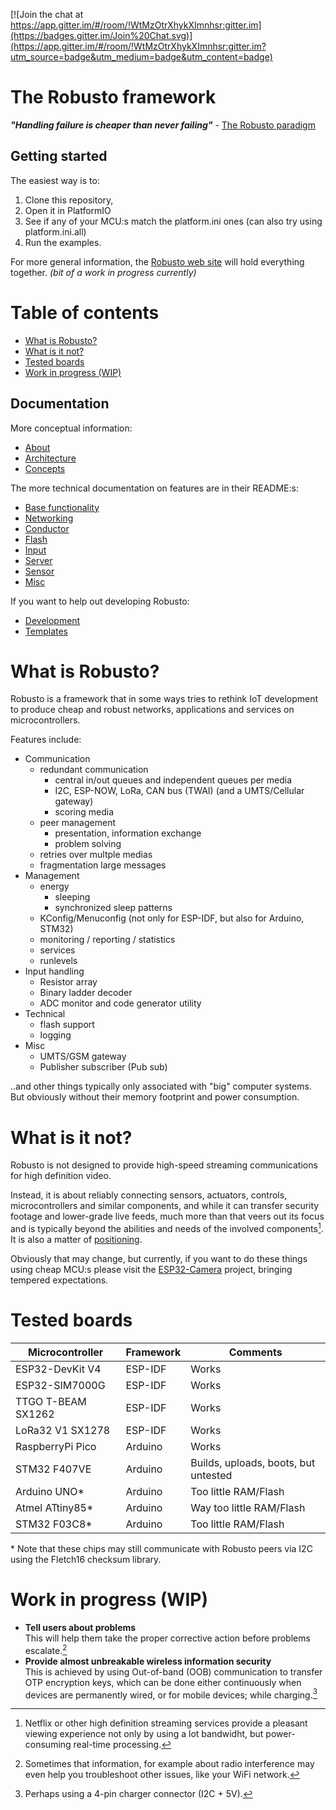 [![Join the chat at https://app.gitter.im/#/room/!WtMzOtrXhykXImnhsr:gitter.im](https://badges.gitter.im/Join%20Chat.svg)](https://app.gitter.im/#/room/!WtMzOtrXhykXImnhsr:gitter.im?utm_source=badge&utm_medium=badge&utm_content=badge)
<!-- omit from toc -->
# The Robusto framework

**_"Handling failure is cheaper than never failing"_** - [The Robusto paradigm](/docs/About.md)

## Getting started
The easiest way is to:
1. Clone this repository, <br />
2. Open it in PlatformIO<br />
3. See if any of your MCU:s match the platform.ini ones (can also try using platform.ini.all)<br />
4. Run the examples. <br />

For more general information, the [Robusto web site](https://robustoframework.github.io/Robusto/index.html) will hold everything together.
_(bit of a work in progress currently)_

<!-- omit from toc -->
# Table of contents

- [What is Robusto?](#what-is-robusto)
- [What is it not?](#what-is-it-not)
- [Tested boards](#tested-boards)
- [Work in progress (WIP)](#work-in-progress-wip)

## Documentation
More conceptual information:
- [About](/docs/About.md) 
- [Architecture](/docs/Architecture.md) 
- [Concepts](/docs/Architecture.md) 

The more technical documentation on features are in their README:s:
 - [Base functionality](/components/robusto/base/README.md) 
 - [Networking](/components/robusto/network/README.md)
 - [Conductor](/components/robusto/conductor/README.md)
 - [Flash](/components/robusto/flash/README.md)
 - [Input](/components/robusto/input/README.md)
 - [Server](/components/robusto/server/README.md)
 - [Sensor](/components/robusto/sensor/README.md)
 - [Misc](/components/robusto/misc/README.md)

If you want to help out developing Robusto:
- [Development](/development/README.md)
- [Templates](/development/)

# What is Robusto?
Robusto is a framework that in some ways tries to rethink IoT development to produce cheap and robust networks, applications and services on microcontrollers.<br /> 

Features include:
* Communication
  * redundant communication
    * central in/out queues and independent queues per media
    * I2C, ESP-NOW, LoRa, CAN bus (TWAI) (and a UMTS/Cellular gateway)
    * scoring media
  * peer management
    * presentation, information exchange
    * problem solving
  * retries over multple medias
  * fragmentation large messages
* Management
  * energy
    * sleeping
    * synchronized sleep patterns
  * KConfig/Menuconfig (not only for ESP-IDF, but also for Arduino, STM32)
  * monitoring / reporting / statistics
  * services
  * runlevels
* Input handling
  * Resistor array
  * Binary ladder decoder
  * ADC monitor and code generator utility
* Technical
  * flash support
  * logging
* Misc
  * UMTS/GSM gateway
  * Publisher subscriber (Pub sub)
  
  
..and other things typically only associated with "big" computer systems. But obviously without their memory footprint and power consumption.


# What is it not? 

Robusto is not designed to provide high-speed streaming communications for high definition video.

Instead, it is about reliably connecting sensors, actuators, controls, microcontrollers and similar components, and while it can transfer security footage and lower-grade live feeds, much more than that veers out its focus and is typically beyond the abilities and needs of the involved components[^4].
It is also a matter of [positioning](/components/robusto/network/README.md#the-robusto-relation-to-the-internet).

Obviously that may change, but currently, if you want to do these things using cheap MCU:s please visit the [ESP32-Camera](https://github.com/espressif/esp32-camera) project, bringing tempered expectations. 


# Tested boards

|Microcontroller|Framework|Comments|
|----|----|----|
|ESP32-DevKit V4|ESP-IDF|Works|
|ESP32-SIM7000G|ESP-IDF|Works|
|TTGO T-BEAM SX1262|ESP-IDF|Works|
|LoRa32 V1 SX1278|ESP-IDF|Works|
|RaspberryPi Pico|Arduino|Works|
|STM32 F407VE|Arduino|Builds, uploads, boots, but untested|
|Arduino UNO*|Arduino|Too little RAM/Flash|
|Atmel ATtiny85*|Arduino|Way too little RAM/Flash|
|STM32 F03C8*|Arduino|Too little RAM/Flash|

\* Note that these chips may still communicate with Robusto peers via I2C using the Fletch16 checksum library.

# Work in progress (WIP)

* **Tell users about problems**<br/>
This will help them take the proper corrective action before problems escalate.[^3] 
* **Provide almost unbreakable wireless information security**<br/>
This is achieved by using Out-of-band (OOB) communication to transfer OTP encryption keys, 
which can be done either continuously when devices are permanently wired, or for mobile devices; while charging.[^1]



[^1]: Perhaps using a 4-pin charger connector (I2C + 5V).
[^3]: Sometimes that information, for example about radio interference may even help you troubleshoot other issues, like your WiFi network.
[^4]: Netflix or other high definition streaming services provide a pleasant viewing experience not only by using a lot bandwidht, but power-consuming real-time processing. 

